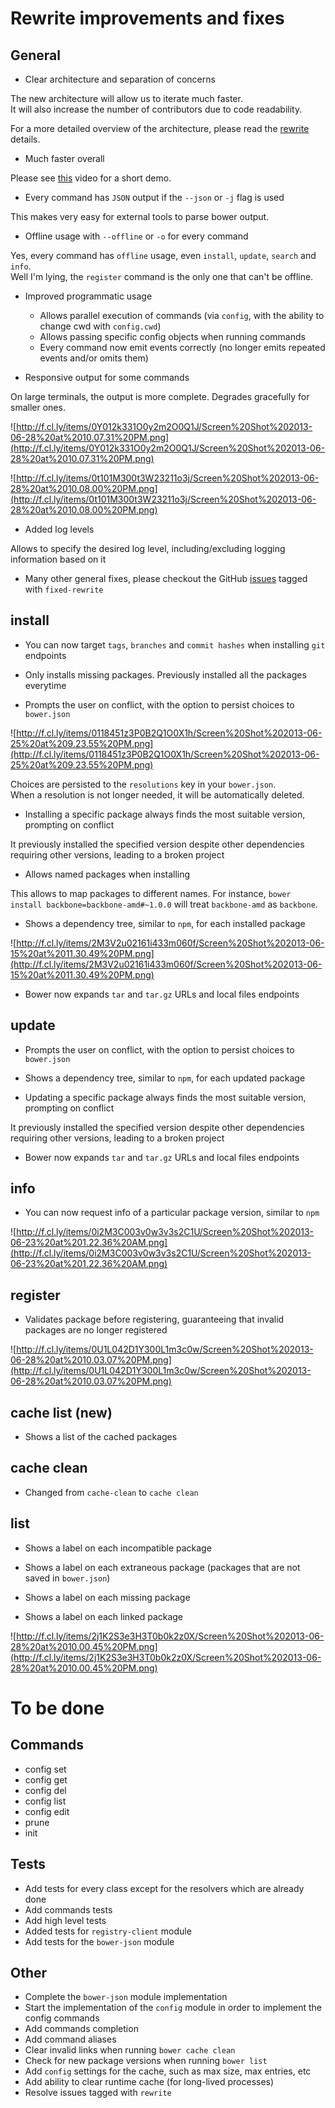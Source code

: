 # Rewrite improvements and fixes

## General

- Clear architecture and separation of concerns

The new architecture will allow us to iterate much faster.   
It will also increase the number of contributors due to code readability.

For a more detailed overview of the architecture, please read the [rewrite](https://github.com/bower/bower/tree/rewrite) details.

- Much faster overall

Please see [this](https://www.youtube.com/watch?feature=player_embedded&v=o9Xo_WFAyqg#t=1451s) video for a
short demo.

- Every command has `JSON` output if the `--json` or `-j` flag is used

This makes very easy for external tools to parse bower output.

- Offline usage with `--offline` or `-o` for every command

Yes, every command has `offline` usage, even `install`, `update`, `search` and `info`.   
Well I'm lying, the `register` command is the only one that can't be offline.

- Improved programmatic usage
  - Allows parallel execution of commands (via `config`, with the ability to change cwd with `config.cwd`)
  - Allows passing specific config objects when running commands
  - Every command now emit events correctly (no longer emits repeated events and/or omits them)

- Responsive output for some commands

On large terminals, the output is more complete. Degrades gracefully for smaller ones.

![http://f.cl.ly/items/0Y012k331O0y2m2O0Q1J/Screen%20Shot%202013-06-28%20at%2010.07.31%20PM.png](http://f.cl.ly/items/0Y012k331O0y2m2O0Q1J/Screen%20Shot%202013-06-28%20at%2010.07.31%20PM.png)

![http://f.cl.ly/items/0t101M300t3W23211o3j/Screen%20Shot%202013-06-28%20at%2010.08.00%20PM.png](http://f.cl.ly/items/0t101M300t3W23211o3j/Screen%20Shot%202013-06-28%20at%2010.08.00%20PM.png)

- Added log levels

Allows to specify the desired log level, including/excluding logging information based on it

- Many other general fixes, please checkout the GitHub [issues](https://github.com/bower/bower/issues) tagged with `fixed-rewrite`


## install

- You can now target `tags`, `branches` and `commit hashes` when installing `git` endpoints

- Only installs missing packages. Previously installed all the packages everytime

- Prompts the user on conflict, with the option to persist choices to `bower.json`

![http://f.cl.ly/items/0118451z3P0B2Q1O0X1h/Screen%20Shot%202013-06-25%20at%209.23.55%20PM.png](http://f.cl.ly/items/0118451z3P0B2Q1O0X1h/Screen%20Shot%202013-06-25%20at%209.23.55%20PM.png)

Choices are persisted to the `resolutions` key in your `bower.json`.   
When a resolution is not longer needed, it will be automatically deleted.

- Installing a specific package always finds the most suitable version, prompting on conflict

It previously installed the specified version despite other dependencies requiring other versions, leading to a broken project

- Allows named packages when installing

This allows to map packages to different names. For instance, `bower install backbone=backbone-amd#~1.0.0` will treat `backbone-amd` as `backbone`.

- Shows a dependency tree, similar to `npm`, for each installed package

![http://f.cl.ly/items/2M3V2u02161i433m060f/Screen%20Shot%202013-06-15%20at%2011.30.49%20PM.png](http://f.cl.ly/items/2M3V2u02161i433m060f/Screen%20Shot%202013-06-15%20at%2011.30.49%20PM.png)


- Bower now expands `tar` and `tar.gz` URLs and local files endpoints


## update

- Prompts the user on conflict, with the option to persist choices to `bower.json`

- Shows a dependency tree, similar to `npm`, for each updated package

- Updating a specific package always finds the most suitable version, prompting on conflict

It previously installed the specified version despite other dependencies requiring other versions, leading to a broken project


- Bower now expands `tar` and `tar.gz` URLs and local files endpoints


## info

- You can now request info of a particular package version, similar to `npm`

![http://f.cl.ly/items/0i2M3C003v0w3v3s2C1U/Screen%20Shot%202013-06-23%20at%201.22.36%20AM.png](http://f.cl.ly/items/0i2M3C003v0w3v3s2C1U/Screen%20Shot%202013-06-23%20at%201.22.36%20AM.png)


## register

- Validates package before registering, guaranteeing that invalid packages are no longer registered


![http://f.cl.ly/items/0U1L042D1Y300L1m3c0w/Screen%20Shot%202013-06-28%20at%2010.03.07%20PM.png](http://f.cl.ly/items/0U1L042D1Y300L1m3c0w/Screen%20Shot%202013-06-28%20at%2010.03.07%20PM.png)

## cache list (new)

- Shows a list of the cached packages

## cache clean

- Changed from `cache-clean` to `cache clean`

## list

- Shows a label on each incompatible package

- Shows a label on each extraneous package (packages that are not saved in `bower.json`)

- Shows a label on each missing package

- Shows a label on each linked package

![http://f.cl.ly/items/2j1K2S3e3H3T0b0k2z0X/Screen%20Shot%202013-06-28%20at%2010.00.45%20PM.png](http://f.cl.ly/items/2j1K2S3e3H3T0b0k2z0X/Screen%20Shot%202013-06-28%20at%2010.00.45%20PM.png)

# To be done

## Commands

- config set
- config get
- config del
- config list
- config edit
- prune
- init

## Tests

- Add tests for every class except for the resolvers which are already done
- Add commands tests
- Add high level tests
- Added tests for `registry-client` module
- Add tests for the `bower-json` module

## Other

- Complete the `bower-json` module implementation
- Start the implementation of the `config` module in order to implement the config commands
- Add commands completion
- Add command aliases
- Clear invalid links when running `bower cache clean`
- Check for new package versions when running `bower list`
- Add `config` settings for the cache, such as max size, max entries, etc
- Add ability to clear runtime cache (for long-lived processes)
- Resolve issues tagged with `rewrite`

